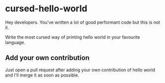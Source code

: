 # cursed-hello-world
Hey developers. You've written a lot of good performant code but this is not it. 

Write the most cursed way of printing hello world in your favourite language.

## Add your own contribution
Just open a pull request after adding your own contribution of hello world and I'll merge it as soon as possible.
